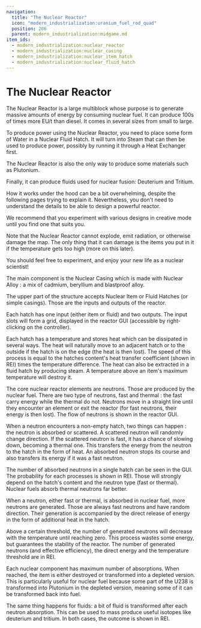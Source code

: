 ```yaml
---
navigation:
  title: "The Nuclear Reactor"
  icon: "modern_industrialization:uranium_fuel_rod_quad"
  position: 206
  parent: modern_industrialization:midgame.md
item_ids:
  - modern_industrialization:nuclear_reactor
  - modern_industrialization:nuclear_casing
  - modern_industrialization:nuclear_item_hatch
  - modern_industrialization:nuclear_fluid_hatch
---
```


# The Nuclear Reactor

The Nuclear Reactor is a large multiblock whose purpose is to generate massive amounts of energy by consuming nuclear fuel. It can produce 100s of times more EU/t than diesel. It comes in several sizes from small to large.

<Recipe id="modern_industrialization:electric_age/machine/nuclear_reactor_asbl" />

To produce power using the Nuclear Reactor, you need to place some form of Water in a Nuclear Fluid Hatch. It will turn into Steam that can then be used to produce power, possibly by running it through a Heat Exchanger first.

The Nuclear Reactor is also the only way to produce some materials such as Plutonium.

Finally, it can produce fluids used for nuclear fusion: Deuterium and Tritium.

How it works under the hood can be a bit overwhelming, despite the following pages trying to explain it. Nevertheless, you don't need to understand the details to be able to design a powerful reactor.

We recommend that you experiment with various designs in creative mode until you find one that suits you.

Note that the Nuclear Reactor cannot explode, emit radiation, or otherwise damage the map. The only thing that it can damage is the items you put in it if the temperature gets too high (more on this later).

You should feel free to experiment, and enjoy your new life as a nuclear scientist!

The main component is the Nuclear Casing which is made with Nuclear Alloy : a mix of cadmium, beryllium and blastproof alloy.

<Recipe id="modern_industrialization:electric_age/casing/nuclear_casing_asbl" />

The upper part of the structure accepts Nuclear Item or Fluid Hatches (or simple casings). Those are the inputs and outputs of the reactor.

<Recipe id="modern_industrialization:electric_age/casing/nuclear_item_hatch_asbl" />

Each hatch has one input (either item or fluid) and two outputs. The input slots will form a grid, displayed in the reactor GUI (accessible by right-clicking on the controller).

<Recipe id="modern_industrialization:electric_age/casing/nuclear_fluid_hatch_asbl" />

Each hatch has a temperature and stores heat which can be dissipated in several ways. The heat will naturally move to an adjacent hatch or to the outside if the hatch is on the edge (the heat is then lost). The speed of this process is equal to the hatches content's heat transfer coefficient (shown in REI) times the temperature difference. The heat can also be extracted in a fluid hatch by producing steam. A temperature above an item's maximum temperature will destroy it.

The core nuclear reactor elements are neutrons. Those are produced by the nuclear fuel. There are two type of neutrons, fast and thermal : the fast carry energy while the thermal do not. Neutrons move in a straight line until they encounter an element or exit the reactor (for fast neutrons, their energy is then lost). The flow of neutrons is shown in the reactor GUI.

When a neutron encounters a non-empty hatch, two things can happen : the neutron is absorbed or scattered. A scattered neutron will randomly change direction. If the scattered neutron is fast, it has a chance of slowing down, becoming a thermal one. This transfers the energy from the neutron to the hatch in the form of heat. An absorbed neutron stops its course and also transfers its energy if it was a fast neutron.

The number of absorbed neutrons in a single hatch can be seen in the GUI. The probability for each processes is shown in REI. Those will strongly depend on the hatch's content and the neutron type (fast or thermal). Nuclear fuels absorb thermal neutrons far better.

When a neutron, either fast or thermal, is absorbed in nuclear fuel, more neutrons are generated. Those are always fast neutrons and have random direction. Their generation is accompanied by the direct release of energy in the form of additional heat in the hatch.

Above a certain threshold, the number of generated neutrons will decrease with the temperature until reaching zero. This process wastes some energy, but guarantees the stability of the reactor. The number of generated neutrons (and effective efficiency), the direct energy and the temperature threshold are in REI.

Each nuclear component has maximum number of absorptions. When reached, the item is either destroyed or transformed into a depleted version. This is particularly useful for nuclear fuel because some part of the U238 is transformed into Plutonium in the depleted version, meaning some of it can be transformed back into fuel.

The same thing happens for fluids: a bit of fluid is transformed after each neutron absorption. This can be used to mass produce useful isotopes like deuterium and tritium. In both cases, the outcome is shown in REI.

